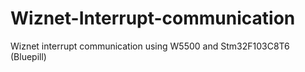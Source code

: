 # Wiznet-Interrupt-communication
Wiznet interrupt communication using W5500 and Stm32F103C8T6 (Bluepill)
